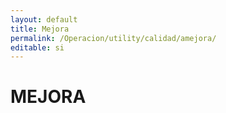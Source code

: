 ```yaml
---
layout: default
title: Mejora
permalink: /Operacion/utility/calidad/amejora/
editable: si
---
```


# MEJORA

